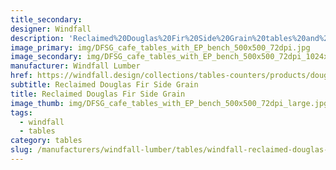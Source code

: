```yaml
---
title_secondary:
designer: Windfall
description: 'Reclaimed%20Douglas%20Fir%20Side%20Grain%20tables%20and%20counters%20are%20built%20with%20the%20edge%20grain%20facing%20up%20in%20parallel%20strips%20typically%20measuring%20between%203/4%22%20and%201-1/4%22%20wide.%20Side%20grain%20construction%20makes%20a%20hard%20and%20stable%20surface.%20Reclaimed%20Douglas%20fir%20colors%20vary%20from%20light%20rosy%20pinks%20and%20yellow-browns%20to%20dark%20amber%20reds%20and%20are%A0set%20off%20by%20a%A0remarkably%20straight%2C%20handsome%20grain.%20Reclaimed%20marks%20may%20include%20nail%20holes%2C%20staining%20and%20surface%20checking.%20Tops%A0are%20made%20to%20order.%20Staggered%20butt%20joints%20may%20be%20included%20for%20tops%20longer%20than%208%27.%A0%20See%20Douglas%20Fir%20Plank%20page%20for%20stain%20options.%A0'
image_primary: img/DFSG_cafe_tables_with_EP_bench_500x500_72dpi.jpg
image_secondary: img/DFSG_cafe_tables_with_EP_bench_500x500_72dpi_1024x1024.jpg
manufacturer: Windfall Lumber
href: https://windfall.design/collections/tables-counters/products/douglas-fir-side-grain-countertop-reclaimed
subtitle: Reclaimed Douglas Fir Side Grain
title: Reclaimed Douglas Fir Side Grain
image_thumb: img/DFSG_cafe_tables_with_EP_bench_500x500_72dpi_large.jpg
tags:
  - windfall
  - tables
category: tables
slug: /manufacturers/windfall-lumber/tables/windfall-reclaimed-douglas-fir-side-grain
---
```

